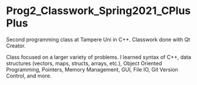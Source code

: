 # Prog2_Classwork_Spring2021_CPlusPlus

Second programming class at Tampere Uni in C++. Classwork done with Qt Creator.

Class focused on a larger variety of problems. I learned syntax of C++, data structures (vectors, maps, structs, arrays, etc.), Object Oriented Programming, Pointers, Memory Management, GUI, File IO, Git Version Control, and more.
